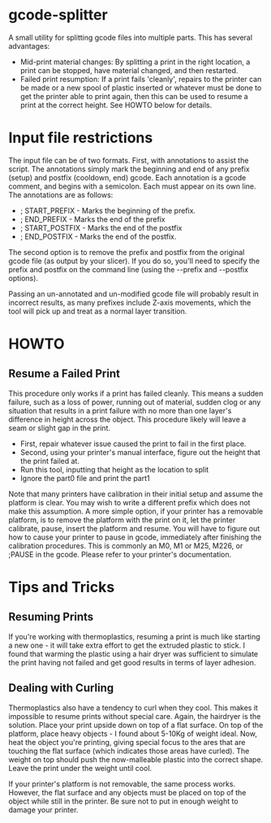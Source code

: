 gcode-splitter
==============

A small utility for splitting gcode files into multiple parts.  This has several advantages:
- Mid-print material changes: By splitting a print in the right location, a print can be stopped, have material changed, and then restarted.
- Failed print resumption: If a print fails 'cleanly', repairs to the printer can be made or a new spool of plastic inserted or whatever must be done to get the printer able to print again, then this can be used to resume a print at the correct height.  See HOWTO below for details.

Input file restrictions
==============

The input file can be of two formats.  First, with annotations to assist the script.  The annotations simply mark the beginning and end of any prefix (setup) and postfix (cooldown, end) gcode.  Each annotation is a gcode comment, and begins with a semicolon.  Each must appear on its own line.  The annotations are as follows:
- ; START_PREFIX - Marks the beginning of the prefix.
- ; END_PREFIX - Marks the end of the prefix
- ; START_POSTFIX - Marks the end of the postfix
- ; END_POSTFIX - Marks the end of the postfix.

The second option is to remove the prefix and postfix from the original gcode file (as output by your slicer). If you do so, you'll need to specify the prefix and postfix on the command line (using the --prefix and --postfix options).

Passing an un-annotated and un-modified gcode file will probably result in incorrect results, as many prefixes include Z-axis movements, which the tool will pick up and treat as a normal layer transition.

HOWTO
=====

Resume a Failed Print
---------------------

This procedure only works if a print has failed cleanly.  This means a sudden failure, such as a loss of power, running out of material, sudden clog or any situation that results in a print failure with no more than one layer's difference in height across the object.
This procedure likely will leave a seam or slight gap in the print.

- First, repair whatever issue caused the print to fail in the first place.
- Second, using your printer's manual interface, figure out the height that the print failed at.
- Run this tool, inputting that height as the location to split
- Ignore the part0 file and print the part1

Note that many printers have calibration in their initial setup and assume the platform is clear.  You may wish to write a different prefix which does not make this assumption.  A more simple option, if your printer has a removable platform, is to remove the platform with the print on it, let the printer calibrate, pause, insert the platform and resume.  You will have to figure out how to cause your printer to pause in gcode, immediately after finishing the calibration procedures.  This is commonly an M0, M1 or M25, M226, or ;PAUSE in the gcode.  Please refer to your printer's documentation.

Tips and Tricks
===============

Resuming Prints
---------------
If you're working with thermoplastics, resuming a print is much like starting a new one - it will take extra effort to get the extruded plastic to stick.  I found that warming the plastic using a hair dryer was sufficient to simulate the print having not failed and get good results in terms of layer adhesion.

Dealing with Curling
--------------------
Thermoplastics also have a tendency to curl when they cool.  This makes it impossible to resume prints without special care.  Again, the hairdryer is the solution.  Place your print upside down on top of a flat surface.  On top of the platform, place heavy objects - I found about 5-10Kg of weight ideal.  Now, heat the object you're printing, giving special focus to the ares that are touching the flat surface (which indicates those areas have curled).  The weight on top should push the now-malleable plastic into the correct shape.  Leave the print under the weight until cool.

If your printer's platform is not removable, the same process works.  However, the flat surface and any objects must be placed on top of the object while still in the printer.  Be sure not to put in enough weight to damage your printer.
